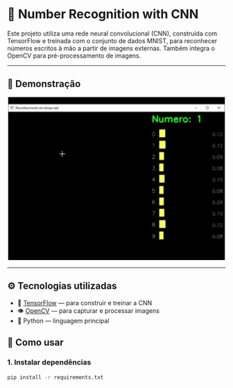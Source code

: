 # 🧠 Number Recognition with CNN

Este projeto utiliza uma rede neural convolucional (CNN), construída com TensorFlow e treinada com o conjunto de dados MNIST, para reconhecer números escritos à mão a partir de imagens externas. Também integra o OpenCV para pré-processamento de imagens.

---

## 📸 Demonstração

<p align="center">
  <img src="demo.gif" alt="Demo de reconhecimento" width="500"/>
</p>

---

## ⚙️ Tecnologias utilizadas

- 🧠 [TensorFlow](https://www.tensorflow.org/) — para construir e treinar a CNN
- 👁 [OpenCV](https://opencv.org/) — para capturar e processar imagens
- 🐍 Python — linguagem principal

## 🚀 Como usar

### 1. Instalar dependências

```bash
pip install -r requirements.txt
```

